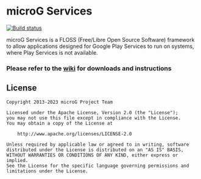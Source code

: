 microG Services
=======
[![Build status](https://github.com/microg/GmsCore/actions/workflows/build.yml/badge.svg)](https://github.com/microg/GmsCore/actions/workflows/build.yml)

microG Services is a FLOSS (Free/Libre Open Source Software) framework to allow applications designed for Google Play Services to run on systems, where Play Services is not available.

### Please refer to the [wiki](https://github.com/microg/GmsCore/wiki) for downloads and instructions


License
-------
    Copyright 2013-2023 microG Project Team

    Licensed under the Apache License, Version 2.0 (the "License");
    you may not use this file except in compliance with the License.
    You may obtain a copy of the License at

        http://www.apache.org/licenses/LICENSE-2.0

    Unless required by applicable law or agreed to in writing, software
    distributed under the License is distributed on an "AS IS" BASIS,
    WITHOUT WARRANTIES OR CONDITIONS OF ANY KIND, either express or implied.
    See the License for the specific language governing permissions and
    limitations under the License.
